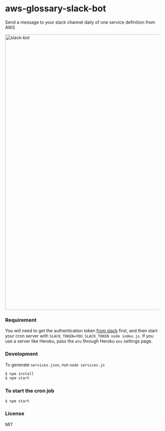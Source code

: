 # aws-glossary-slack-bot
Send a message to your slack channel daily of one service definition from AWS

<img width="896" alt="slack-bot" src="https://cloud.githubusercontent.com/assets/1183541/16170629/da3cbb28-359c-11e6-9225-83e933d45bb4.png">

### Requirement

You will need to get the authentication token [from slack](https://api.slack.com/methods/chat.postMessage) first, and then start your cron server with `SLACK_TOKEN=YOU_SLACK_TOKEN node index.js`. If you use a server like Heroku, pass the `env` through Heroku `env` settings page.

### Development

To generate `services.json`, run `node services.js`

```sh
$ npm install
$ npm start
```

### To start the cron job

```sh
$ npm start
```

### License

MIT
